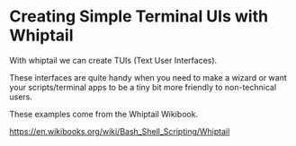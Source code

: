 # Creating Simple Terminal UIs with Whiptail

With whiptail we can create TUIs (Text User Interfaces).

These interfaces are quite handy when you need to make a wizard or want your scripts/terminal apps to be a tiny bit more friendly to non-technical users. 

These examples come from the Whiptail Wikibook. 

https://en.wikibooks.org/wiki/Bash_Shell_Scripting/Whiptail

